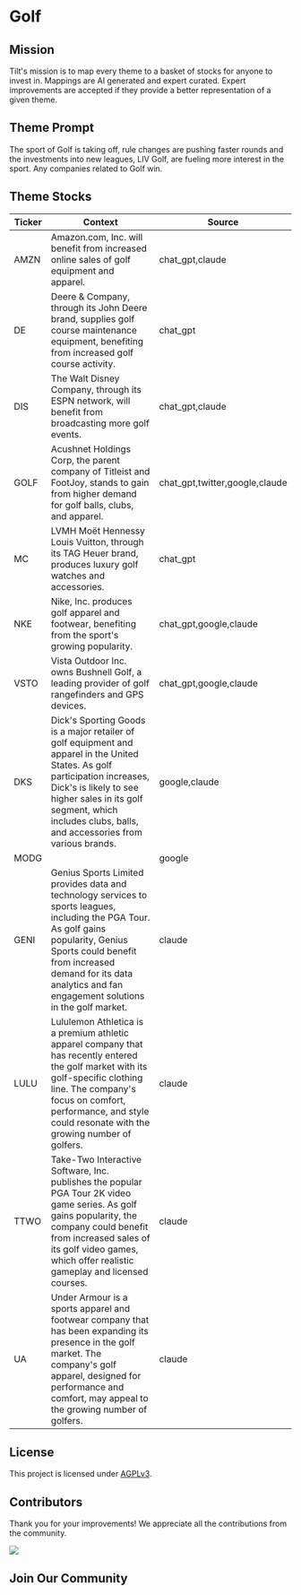 <!--[[[cog
import cog
import json
with open('config.json') as file:
  config = json.load(file)
  cog.outl(f"# {config['name'].title()}")
]]]-->
# Golf
<!--//[[[end]]]-->

## Mission

Tilt's mission is to map every theme to a basket of stocks for anyone to invest in. Mappings are AI generated and expert curated.
Expert improvements are accepted if they provide a better representation of a given theme.

## Theme Prompt
<!--[[[cog
import cog
import json
with open('config.json') as file:
  config = json.load(file)
  cog.outl(config['prompt'])
]]]-->
The sport of Golf is taking off, rule changes are pushing faster rounds and the investments into new leagues, LIV Golf, are fueling more interest in the sport. Any companies related to Golf win.
<!--[[[end]]]-->

## Theme Stocks

<!--[[[cog
import cog
import csv
import json

with open('context.json') as file:
  contexts = json.load(file)

def _get_context_str_for_ticker(ticker):
  try:
    context = contexts[ticker]
    context_str = context['chat_gpt'] or context['claude'] or ""
  except KeyError:
    context_str = ""

  return context_str

cog.outl("| Ticker  | Context | Source |")
cog.outl("| ------- | ---- | ---- |")

with open('theme.csv') as file:
  reader = csv.reader(file)
  next(reader) # skip the header
  for row in reader:
    context_str = _get_context_str_for_ticker(row[0])
    cog.outl(f"| {row[0]} | {context_str} | {row[1]} |")
]]]-->
| Ticker  | Context | Source |
| ------- | ---- | ---- |
| AMZN | Amazon.com, Inc. will benefit from increased online sales of golf equipment and apparel. | chat_gpt,claude |
| DE | Deere & Company, through its John Deere brand, supplies golf course maintenance equipment, benefiting from increased golf course activity. | chat_gpt |
| DIS | The Walt Disney Company, through its ESPN network, will benefit from broadcasting more golf events. | chat_gpt,claude |
| GOLF | Acushnet Holdings Corp, the parent company of Titleist and FootJoy, stands to gain from higher demand for golf balls, clubs, and apparel. | chat_gpt,twitter,google,claude |
| MC | LVMH Moët Hennessy Louis Vuitton, through its TAG Heuer brand, produces luxury golf watches and accessories. | chat_gpt |
| NKE | Nike, Inc. produces golf apparel and footwear, benefiting from the sport's growing popularity. | chat_gpt,google,claude |
| VSTO | Vista Outdoor Inc. owns Bushnell Golf, a leading provider of golf rangefinders and GPS devices. | chat_gpt,google,claude |
| DKS | Dick's Sporting Goods is a major retailer of golf equipment and apparel in the United States. As golf participation increases, Dick's is likely to see higher sales in its golf segment, which includes clubs, balls, and accessories from various brands. | google,claude |
| MODG |  | google |
| GENI | Genius Sports Limited provides data and technology services to sports leagues, including the PGA Tour. As golf gains popularity, Genius Sports could benefit from increased demand for its data analytics and fan engagement solutions in the golf market. | claude |
| LULU | Lululemon Athletica is a premium athletic apparel company that has recently entered the golf market with its golf-specific clothing line. The company's focus on comfort, performance, and style could resonate with the growing number of golfers. | claude |
| TTWO | Take-Two Interactive Software, Inc. publishes the popular PGA Tour 2K video game series. As golf gains popularity, the company could benefit from increased sales of its golf video games, which offer realistic gameplay and licensed courses. | claude |
| UA | Under Armour is a sports apparel and footwear company that has been expanding its presence in the golf market. The company's golf apparel, designed for performance and comfort, may appeal to the growing number of golfers. | claude |
<!--[[[end]]]-->

## License

<p>
This project is licensed under <a href="./LICENSE">AGPLv3</a>.
</p>


## Contributors

Thank you for your improvements! We appreciate all the contributions from the community.

<!--[[[cog
import cog
import json
with open('config.json') as file:
  config = json.load(file)
  repo = config['github_repo'].lower()
  cog.outl(f'<a href="https://github.com/gettilt/{repo}/graphs/contributors">')
  cog.outl(f'  <img src="https://contrib.rocks/image?repo=gettilt/{repo}" />')
  cog.outl('</a>')
]]]-->
<a href="https://github.com/gettilt/golf/graphs/contributors">
  <img src="https://contrib.rocks/image?repo=gettilt/golf" />
</a>
<!--[[[end]]]-->

## Join Our Community

<a href="https://discord.gg/4vYMhRpaMY" target="_blank">
<img src="https://discord.com/api/guilds/1179775688421683220/widget.png?style=banner3" alt="">
</a>
